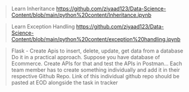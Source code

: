 > Learn Inheritance https://github.com/ziyaad123/Data-Science-Content/blob/main/python%20content/Inheritance.ipynb

> Learn Exception Handling https://github.com/ziyaad123/Data-Science-Content/blob/main/python%20content/exception%20handling.ipynb

> Flask - Create Apis to insert, delete, update, get data from a database
 Do it in a practical approach. Suppose you have database of Ecommerce. Create APIs for that and test the APIs in Postman...
 Each team member has to create something individually and add it in their respective Github Repo.
 Link of this individual github repo should be pasted at EOD alongside the task in tracker